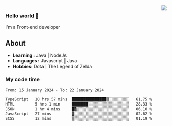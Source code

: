 <img align='right' src="https://github-readme-stats.vercel.app/api?username=jumodada&show_icons=true&theme=vue">

### Hello world 👋

I'm a Front-end developer 
    
## About
-  **Learning :** Java | NodeJs
-  **Languages :** Javascript | Java
-  **Hobbies:** Dota | The Legend of Zelda

### My code time

<!--START_SECTION:waka-->

```txt
From: 15 January 2024 - To: 22 January 2024

TypeScript   10 hrs 57 mins  ███████████████▒░░░░░░░░░   61.75 %
HTML         5 hrs 1 min     ███████░░░░░░░░░░░░░░░░░░   28.33 %
JSON         1 hr 4 mins     █▓░░░░░░░░░░░░░░░░░░░░░░░   06.10 %
JavaScript   27 mins         ▓░░░░░░░░░░░░░░░░░░░░░░░░   02.62 %
SCSS         12 mins         ▒░░░░░░░░░░░░░░░░░░░░░░░░   01.19 %
```

<!--END_SECTION:waka-->
